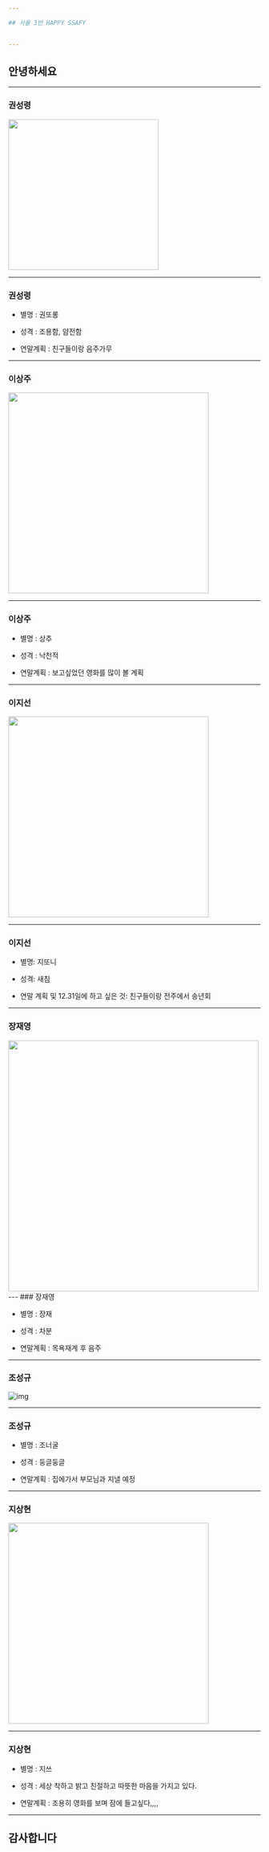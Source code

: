 ```yaml
---

## 서울 3반 HAPPY SSAFY


---
```



## 안녕하세요


---

### 권성령

<img src="https://scontent-icn1-1.xx.fbcdn.net/v/t1.0-9/37791121_1040293079469049_8332624338247221248_n.jpg?_nc_cat=101&_nc_ht=scontent-icn1-1.xx&oh=3860e7f5a0b8f69eddf251c3d97a3e15&oe=5C99C639" width = 300 >

---
### 권성령



* 별명 :  권또롱

* 성격 : 조용함, 얌전함

* 연말계획 : 친구들이랑 음주가무

---

### 이상주

<img src="http://tjscoop.shopmaul.co.kr/image/up_img/detail/goods_475/%EA%BD%83%EC%83%81%EC%B6%941.jpg" width = 400>

---
### 이상주



* 별명 : 상추

* 성격 : 낙천적

* 연말계획 : 보고싶었던 영화를 많이 볼 계획


---

### 이지선

<img src="http://jjalbang.today/jj1DC.jpg" width = 400>

---
### 이지선



* 별명: 지또니

* 성격: 새침

* 연말 계획 및 12.31일에 하고 싶은 것: 친구들이랑 전주에서 송년회

---

### 장재영

<img src="http://mblogthumb3.phinf.naver.net/20160921_218/singer94_1474443395588EpWEU_JPEG/%B0%A1%BF%C0%B3%AA%BD%C3_%BB%E7%C1%F8.jpg?type=w800" width=500>
---
### 장재영



* 별명 : 장재

* 성격 : 차분

* 연말계획 : 목욕재계 후 음주


---

### 조성규

![img](http://thumb1.photo.cloud.naver.com/3472392319814472236?type=m3&setidc=2&filelink=fVrQbtlk8IbnamlaYWii0yRi9c9W4fZNAsH3TMwzpfcHevwGctjqMxetUKOJDC3OU0sYsrIKCqBL1zN6TGMKigU=&authtoken=g4PnAT3wY1qZJchL9j/h0gI=)

---
### 조성규



* 별명 : 조너굴

* 성격 : 둥글둥글

* 연말계획 : 집에가서 부모님과 지낼 예정 

---

### 지상현

<img src="http://thumb1.photo.cloud.naver.com/3472385905801413148?type=m3&setidc=2&filelink=1ipg6a71umgJk625K3V098dNwhchEJgsYP/2O6+XKvwtQonktKi8rSlBVh6UwoptWW1KmIr0aBL37X4GpsbblgI=&authtoken=iqwjx+rHkw+2/ECk8lbEgwI=" width = 400>

---
### 지상현



* 별명 : 지쓰

* 성격 : 세상 착하고 밝고 친절하고 따뜻한 마음을 가지고 있다.

* 연말계획 : 조용히 영화를 보며 잠에 들고싶다,,,,

---

## 감사합니다 
